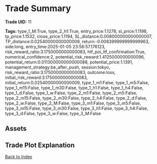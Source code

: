 # Trade Summary

**Trade UID:** 11 

**Tags:** type_1_M:True, type_2_h1:True, entry_price:1.1278, sl_price:1.1198, tp_price:1.1532, close_price:1.1194, SL_distance:0.008000000000000007, TP_distance:0.02540000000000009, return:-0.008399999999999963, side:long, entry_time:2025-01-05 23:56:57.176123, risk_reward_ratio:3.1750000000000083, htf_poi_ltf_confirmation:True, numerical_confidence:2, potential_risk_reward:1.4125000000000096, potential_return:0.011300000000000088, potential_price:1.1391, management_strategy:be_after_push, session:tokyo, risk_reward_ratio:3.1750000000000083, outcome:loss, initial_risk_reward:3.1750000000000083, initial_return:0.02540000000000009, type_1_m1:False, type_1_m5:False, type_1_m15:False, type_1_m30:False, type_1_h1:False, type_1_h4:False, type_1_d:False, type_1_w:False, type_2_m1:False, type_2_m5:False, type_2_m15:False, type_2_m30:False, type_2_h4:False, type_2_d:False, type_2_w:False, type_2_M:False, type_3_m1:False, type_3_m5:False, type_3_m15:False, type_3_m30:False, type_3_h1:False, type_3_h4:False, type_3_d:False, type_3_w:False, type_3_M:False

## Assets

## Trade Plot Explanation


[Back to Index](index.md)
